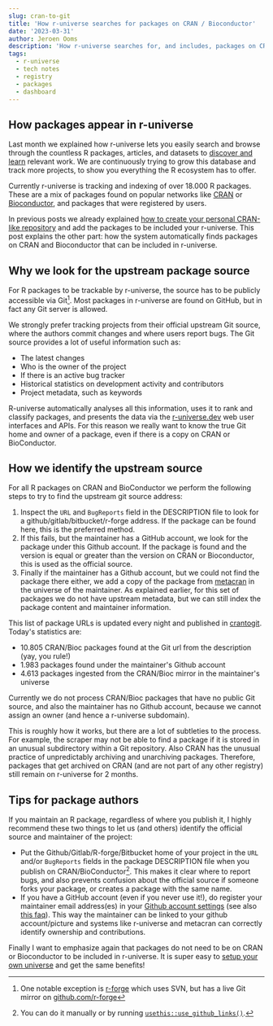 ```yaml
---
slug: cran-to-git
title: 'How r-universe searches for packages on CRAN / Bioconductor'
date: '2023-03-31'
author: Jeroen Ooms
description: 'How r-universe searches for, and includes, packages on CRAN / Bioconductor that are available on GitHub or GitLab or R-forge.'
tags:
  - r-universe
  - tech notes
  - registry
  - packages
  - dashboard
---
```



## How packages appear in r-universe

Last month we explained how r-universe lets you easily search and browse through the countless R packages, articles, and datasets to [discover and learn](/blog/2023/02/27/runiverse-discovering/) relevant work. We are continuously trying to grow this database and track more projects, to show you everything the R ecosystem has to offer.

Currently r-universe is tracking and indexing of over 18.000 R packages. These are a mix of packages found on popular networks like [CRAN](https://cran.r-project.org/) or [Bioconductor](https://www.bioconductor.org/), and packages that were registered by users.

In previous posts we already explained [how to create your personal CRAN-like repository](/blog/2021/06/22/setup-runiverse/) and add the packages to be included your r-universe. This post explains the other part: how the system automatically finds packages on CRAN and Bioconductor that can be included in r-universe.

## Why we look for the upstream package source

For R packages to be trackable by r-universe, the source has to be publicly accessible via Git[^1]. Most packages in r-universe are found on GitHub, but in fact any Git server is allowed.

We strongly prefer tracking projects from their official upstream Git source, where the authors commit changes and where users report bugs. The Git source provides a lot of useful information such as:

 - The latest changes
 - Who is the owner of the project
 - If there is an active bug tracker
 - Historical statistics on development activity and contributors
 - Project metadata, such as keywords

R-universe automatically analyses all this information, uses it to rank and classify packages, and presents the data via the [r-universe.dev](https://r-universe.dev) web user interfaces and APIs. For this reason we really want to know the true Git home and owner of a package, even if there is a copy on CRAN or BioConductor.

## How we identify the upstream source

For all R packages on CRAN and BioConductor we perform the following steps to try to find the upstream git source address:

 1. Inspect the `URL` and `BugReports` field in the DESCRIPTION file to look for a github/gitlab/bitbucket/r-forge address. If the package can be found here, this is the preferred method.
 2. If this fails, but the maintainer has a GitHub account, we look for the package under this Github account. If the package is found and the version is equal or greater than the version on CRAN or Bioconductor, this is used as the official source.
 3. Finally if the maintainer has a Github account, but we could not find the package there either, we add a copy of the package from [metacran](https://github.com/cran) in the universe of the maintainer. As explained earlier, for this set of packages we do not have upstream metadata, but we can still index the package content and maintainer information.

This list of package URLs is updated every night and published in [crantogit](https://github.com/r-universe-org/cran-to-git/blob/master/crantogit.csv). Today's statistics are:

 - 10.805 CRAN/Bioc packages found at the Git url from the description (yay, you rule!)
 - 1.983 packages found under the maintainer's Github account
 - 4.613 packages ingested from the CRAN/Bioc mirror in the maintainer's universe

Currently we do not process CRAN/Bioc packages that have no public Git source, and also the maintainer has no Github account, because we cannot assign an owner (and hence a r-universe subdomain).

This is roughly how it works, but there are a lot of subtleties to the process. For example, the scraper may not be able to find a package if it is stored in an unusual subdirectory within a Git repository. Also CRAN has the unusual practice of unpredictably archiving and unarchiving packages. Therefore, packages that get archived on CRAN (and are not part of any other registry) still remain on r-universe for 2 months.


## Tips for package authors

If you maintain an R package, regardless of where you publish it, I highly recommend these two things to let us (and others) identify the official source and maintainer of the project:

 - Put the Github/Gitlab/R-forge/Bitbucket home of your project in the `URL` and/or `BugReports` fields in the package DESCRIPTION file when you publish on CRAN/BioConductor[^2]. This makes it clear where to report bugs, and also prevents confusion about the official source if someone forks your package, or creates a package with the same name.
 - If you have a GitHub account (even if you never use it!), do register your maintainer email address(es) in your [Github account settings](https://github.com/settings/emails) (see also [this faq](https://github.com/r-universe-org/help#how-to-link-a-maintainer-email-addresses-to-a-username-on-r-universe)). This way the maintainer can be linked to your github account/picture and systems like r-universe and metacran can correctly identify ownership and contributions.

Finally I want to emphasize again that packages do not need to be on CRAN or Bioconductor to be included in r-universe. It is super easy to [setup your own universe](/blog/2021/06/22/setup-runiverse/) and get the same benefits!


[^1]: One notable exception is [r-forge](https://r-forge.r-project.org/) which uses SVN, but has a live Git mirror on [github.com/r-forge](https://github.com/r-forge)
[^2]: You can do it manually or by running [`usethis::use_github_links()`](https://usethis.r-lib.org/reference/use_github_links.html).
